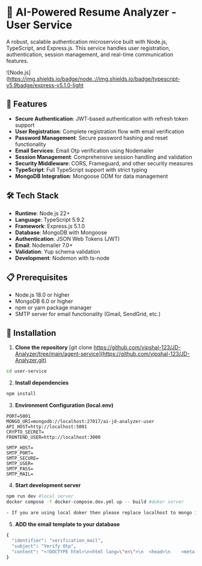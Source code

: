 # 🤖 AI-Powered Resume Analyzer - User Service

A robust, scalable authentication microservice built with Node.js, TypeScript, and Express.js. This service handles user registration, authentication, session management, and real-time communication features.

![Node.js](https://img.shields.io/badge/node.://img.shields.io/badge/typescript-v5.9badge/express-v5.1.0-light

## 🚀 Features
- **Secure Authentication**: JWT-based authentication with refresh token support
- **User Registration**: Complete registration flow with email verification
- **Password Management**: Secure password hashing and reset functionality
- **Email Services**: Email Otp verification using Nodemailer
- **Session Management**: Comprehensive session handling and validation
- **Security Middleware**: CORS, Frameguard, and other security measures
- **TypeScript**: Full TypeScript support with strict typing
- **MongoDB Integration**: Mongoose ODM for data management

## 🛠️ Tech Stack

- **Runtime**: Node.js 22+
- **Language**: TypeScript 5.9.2
- **Framework**: Express.js 5.1.0
- **Database**: MongoDB with Mongoose
- **Authentication**: JSON Web Tokens (JWT)
- **Email**: Nodemailer 7.0+
- **Validation**: Yup schema validation
- **Development**: Nodemon with ts-node

## 📋 Prerequisites

- Node.js 18.0 or higher
- MongoDB 6.0 or higher
- npm or yarn package manager
- SMTP server for email functionality (Gmail, SendGrid, etc.)

## 🔧 Installation

1. **Clone the repository**
[git clone https://github.com/vipshal-123/JD-Analyzer/tree/main/agent-service](https://github.com/vipshal-123/JD-Analyzer.git)

```bash
cd user-service
```

2. **Install dependencies**
```bash
npm install
```

3. **Environment Configuration (local.env)**
```env
PORT=5001
MONGO_URI=mongodb://localhost:27017/ai-jd-analyzer-user
API_HOST=http://localhost:5001
CRYPTO_SECRET=
FRONTEND_USER=http://localhost:3000

SMTP_HOST=
SMTP_PORT=
SMTP_SECURE=
SMTP_USER=
SMTP_PASS=
SMTP_MAIL=
```

4. **Start development server**
```bash
npm run dev #local server
docker compose -f docker-compose.dev.yml up -- build #doker server

- If you are using local doker then please replace localhost to mongo in MONGO_URI 
```


5. **ADD the email template to your database**
```bash
{
  "identifier": "verification_mail",
  "subject": "Verify Otp",
  "content": "<!DOCTYPE html>\n<html lang=\"en\">\n  <head>\n    <meta charset=\"UTF-8\" />\n    <meta name=\"viewport\" content=\"width=device-width, initial-scale=1.0\" />\n    <meta http-equiv=\"X-UA-Compatible\" content=\"ie=edge\" />\n    <title>Static Template</title>\n    <link\n      href=\"https://fonts.googleapis.com/css2?family=Poppins:wght@300;400;500;600&display=swap\"\n      rel=\"stylesheet\"\n    />\n  </head>\n  <body\n    style=\"\n      margin: 0;\n      font-family: 'Poppins', sans-serif;\n      background: #ffffff;\n      font-size: 14px;\n    \"\n  >\n    <div\n      style=\"\n        max-width: 680px;\n        margin: 0 auto;\n        padding: 45px 30px 60px;\n        background: #f4f7ff;\n        background-image: url(https://archisketch-resources.s3.ap-northeast-2.amazonaws.com/vrstyler/1661497957196_595865/email-template-background-banner);\n        background-repeat: no-repeat;\n        background-size: 800px 452px;\n        background-position: top center;\n        font-size: 14px;\n        color: #434343;\n      \"\n    >\n      <header>\n        <table style=\"width: 100%;\">\n          <tbody>\n            <tr style=\"height: 0;\">\n            </tr>\n          </tbody>\n        </table>\n      </header>\n\n      <main>\n        <div\n          style=\"\n            margin: 0;\n            margin-top: 70px;\n            padding: 92px 30px 115px;\n            background: #ffffff;\n            border-radius: 30px;\n            text-align: center;\n          \"\n        >\n          <div style=\"width: 100%; max-width: 489px; margin: 0 auto;\">\n            <h1\n              style=\"\n                margin: 0;\n                font-size: 24px;\n                font-weight: 500;\n                color: #1f1f1f;\n              \"\n            >\n              Your OTP\n            </h1>\n            <p\n              style=\"\n                margin: 0;\n                margin-top: 17px;\n                font-size: 16px;\n                font-weight: 500;\n              \"\n            >\n              Dear ##USER_NAME##,\n            </p>\n            <p\n              style=\"\n                margin: 0;\n                margin-top: 17px;\n                font-weight: 500;\n                letter-spacing: 0.56px;\n              \"\n            >\n              Use the following OTP to complete the procedure. The OTP is valid for\n              <span style=\"font-weight: 600; color: #1f1f1f;\">2 minutes</span>.\n              Do not share this code with others.\n            </p>\n            <p\n              style=\"\n                margin: 0;\n                margin-top: 60px;\n                font-size: 40px;\n                font-weight: 600;\n                letter-spacing: 25px;\n                color: #ba3d4f;\n              \"\n            >\n              ##OTP##\n            </p>\n          </div>\n        </div>\n\n        <p\n          style=\"\n            max-width: 400px;\n            margin: 0 auto;\n            margin-top: 90px;\n            text-align: center;\n            font-weight: 500;\n            color: #8c8c8c;\n          \"\n        >\n          Need help? Ask at\n          <a\n            href=\"mailto:vipshal@gmail.com\"\n            style=\"color: #499fb6; text-decoration: none;\"\n            >vipshal@gmail.com</a\n          >\n          or visit our\n          <a\n            href=\"\"\n            target=\"_blank\"\n            style=\"color: #499fb6; text-decoration: none;\"\n            >Help Center</a\n          >\n        </p>\n      </main>\n    </div>\n  </body>\n</html>\n"
}
```